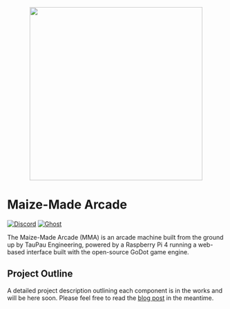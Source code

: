 <div align="center">
  <img src="https://materials.tpeng.cc/proj/mma/title-logo.png" width="400" height="auto" />
</div>

# Maize-Made Arcade

[![Discord](https://img.shields.io/discord/1080338019309060116.svg?logo=discord&style=flat-square&color=219779&logoColor=white&label=‎ )](https://discord.gg/uvv5CFp65X)
[![Ghost](https://img.shields.io/static/v1?style=flat-square&message=Blog%20Posts&color=219779&logo=Ghost&logoColor=white&label=‎ )](https://logs.tpeng.cc/tag/maize-made-arcade)

The Maize-Made Arcade (MMA) is an arcade machine built from the ground up by TauPau Engineering, powered by a Raspberry Pi 4 running a web-based interface built with the open-source GoDot game engine.
## Project Outline
A detailed project description outlining each component is in the works and will be here soon. Please feel free to read the [blog post](https://logs.tpeng.cc/tag/maize-made-arcade) in the meantime.
